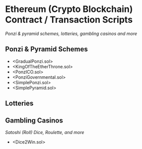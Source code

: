 # Ethereum (Crypto Blockchain) Contract / Transaction Scripts 

_Ponzi & pyramid schemes, lotteries, gambling casinos and more_



## Ponzi & Pyramid Schemes

- <GradualPonzi.sol>
- <KingOfTheEtherThrone.sol>
- <PonzICO.sol>
- <PonziGovernmental.sol>
- <SimplePonzi.sol>
- <SimplePyramid.sol>

## Lotteries


## Gambling Casinos

_Satoshi (Roll) Dice, Roulette, and more_

- <Dice2Win.sol>


